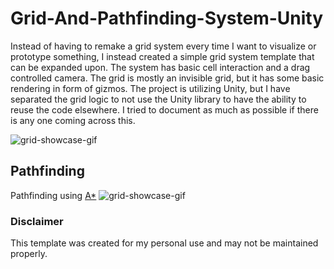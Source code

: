 # Grid-And-Pathfinding-System-Unity
Instead of having to remake a grid system every time I want to visualize or prototype something, I instead created a simple grid system template that can be expanded upon. The system has basic cell interaction and a drag controlled camera. The grid is mostly an invisible grid, but it has some basic rendering in form of gizmos. The project is utilizing Unity, but I have separated the grid logic to not use the Unity library to have the ability to reuse the code elsewhere. I tried to document as much as possible if there is any one coming across this.

![grid-showcase-gif](./ReadmeResources/grid-showcase.gif)

## Pathfinding
Pathfinding using [A*](https://en.wikipedia.org/wiki/A*_search_algorithm) 
![grid-showcase-gif](./ReadmeResources/pathfinding-showcase.gif)

### Disclaimer
This template was created for my personal use and may not be maintained properly.
